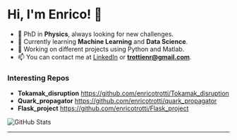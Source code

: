 
# Hi, I'm Enrico! 👋

- 🚀 PhD in **Physics**, always looking for new challenges.
- 🌱 Currently learning **Machine Learning** and **Data Science**.
- 🔭 Working on different projects using Python and Matlab.
- 📫 You can contact me at [LinkedIn](https://www.linkedin.com/in/enricotrotti) or **trottienr@gmail.com**.

### Interesting Repos

-  **Tokamak_disruption**  https://github.com/enricotrotti/Tokamak_disruption
-  **Quark_propagator**   https://github.com/enricotrotti/quark_propagator
-  **Flask_project**   https://github.com/enricotrotti/Flask_project



<!--
**enricotrotti/enricotrotti** is a ✨ _special_ ✨ repository because its `README.md` (this file) appears on your GitHub profile.

Here are some ideas to get you started:

- 🔭 I’m currently working on ...
- 🌱 I’m currently learning ...
- 👯 I’m looking to collaborate on ...
- 🤔 I’m looking for help with ...
- 💬 Ask me about ...
- 📫 How to reach me: ...
- 😄 Pronouns: ...
- ⚡ Fun fact: ...


---

-->

![GitHub Stats](https://github-readme-stats.vercel.app/api?username=enricotrotti&show_icons=true)



---



